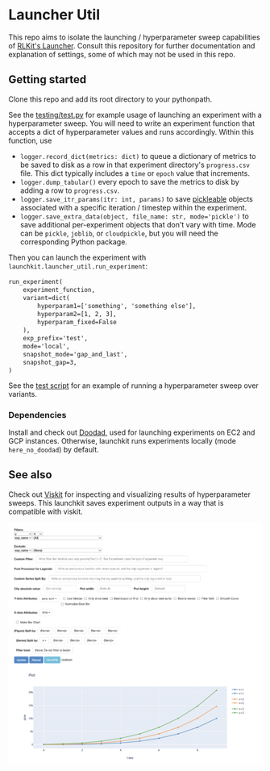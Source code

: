 # Launcher Util
This repo aims to isolate the launching / hyperparameter sweep capabilities of [RLKit's Launcher](https://github.com/rail-berkeley/rlkit/blob/master/rlkit/launchers/launcher_util.py). Consult this repository for further documentation and explanation of settings, some of which may not be used in this repo.

## Getting started
Clone this repo and add its root directory to your pythonpath.

See the [testing/test.py](test) for example usage of launching an experiment with a hyperparameter sweep.
You will need to write an experiment function that accepts a dict of hyperparameter values and runs accordingly. Within this function, use
- `logger.record_dict(metrics: dict)` to queue a dictionary of metrics to be saved to disk as a row in that experiment directory's `progress.csv` file. This dict typically includes a `time` or `epoch` value that increments.
- `logger.dump_tabular()` every epoch to save the metrics to disk by adding a row to `progress.csv`.
- `logger.save_itr_params(itr: int, params)` to save [pickleable](https://docs.python.org/3/library/pickle.html#what-can-be-pickled-and-unpickled) objects associated with a specific iteration / timestep within the experiment.
- `logger.save_extra_data(object, file_name: str, mode='pickle')` to save additional per-experiment objects that don't vary with time. Mode can be `pickle`, `joblib`, or `cloudpickle`, but you will need the corresponding Python package.

Then you can launch the experiment with `launchkit.launcher_util.run_experiment`:
```
run_experiment(
    experiment_function,
    variant=dict(
        hyperparam1=['something', 'something else'],
        hyperparam2=[1, 2, 3],
        hyperparam_fixed=False
    ),
    exp_prefix='test',
    mode='local',
    snapshot_mode='gap_and_last',
    snapshot_gap=3,
)
```

See the [test script](testing/test.py) for an example of running a hyperparameter sweep over variants.

### Dependencies
Install and check out [Doodad](https://github.com/justinjfu/doodad), used for launching experiments on EC2 and GCP instances. Otherwise, launchkit runs experiments locally (mode `here_no_doodad`) by default.

## See also
Check out [Viskit](https://github.com/vitchyr/viskit) for inspecting and visualizing results of hyperparameter sweeps. This launchkit saves experiment outputs in a way that is compatible with viskit.

<img src="viskit_example.png" alt="Viskit data visualization" width="600"/>